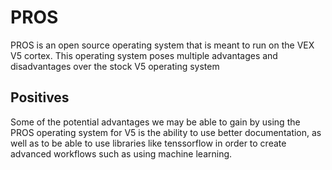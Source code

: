 # PROS

PROS is an open source operating system that is meant to run on the VEX V5 cortex. This operating system poses multiple advantages and disadvantages over the stock V5 operating system

## Positives
Some of the potential advantages we may be able to gain by using the PROS operating system for V5 is the ability to use better documentation, as well as to be able to use libraries like tenssorflow in order to create advanced workflows such as using machine learning.
